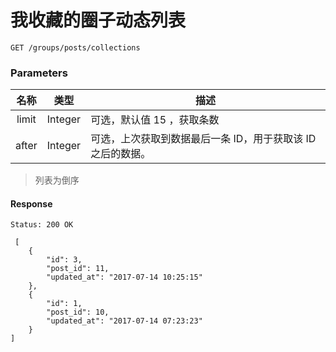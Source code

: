 # 我收藏的圈子动态列表

```
GET /groups/posts/collections
```

### Parameters

| 名称 | 类型 | 描述 |
|:----:|:----:|----|
| limit | Integer | 可选，默认值 15 ，获取条数 |
| after | Integer | 可选，上次获取到数据最后一条 ID，用于获取该 ID 之后的数据。 |

> 列表为倒序

#### Response

```
Status: 200 OK
```
```json5
 [
    {
        "id": 3,
        "post_id": 11,
        "updated_at": "2017-07-14 10:25:15"
    },
    {
        "id": 1,
        "post_id": 10,
        "updated_at": "2017-07-14 07:23:23"
    }
]
```
